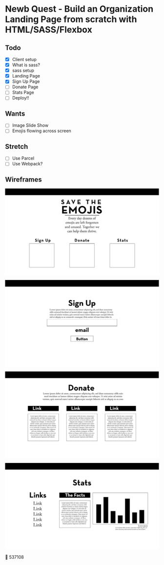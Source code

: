 # Newb Quest - Build an Organization Landing Page from scratch with HTML/SASS/Flexbox

## Todo

- [x] Client setup
- [x] What is sass?
- [x] sass setup
- [x] Landing Page
- [x] Sign Up Page
- [ ] Donate Page
- [ ] Stats Page
- [ ] Deploy!!

## Wants

- [ ] Image Slide Show
- [ ] Emojis flowing across screen

## Stretch

- [ ] Use Parcel
- [ ] Use Webpack?

## Wireframes

![landing](wireframes/landing.jpg)

![sign-up](wireframes/sign-up.jpg)

![donate](wireframes/donate.jpg)

![stats](wireframes/stats.jpg)

🚜 537108
